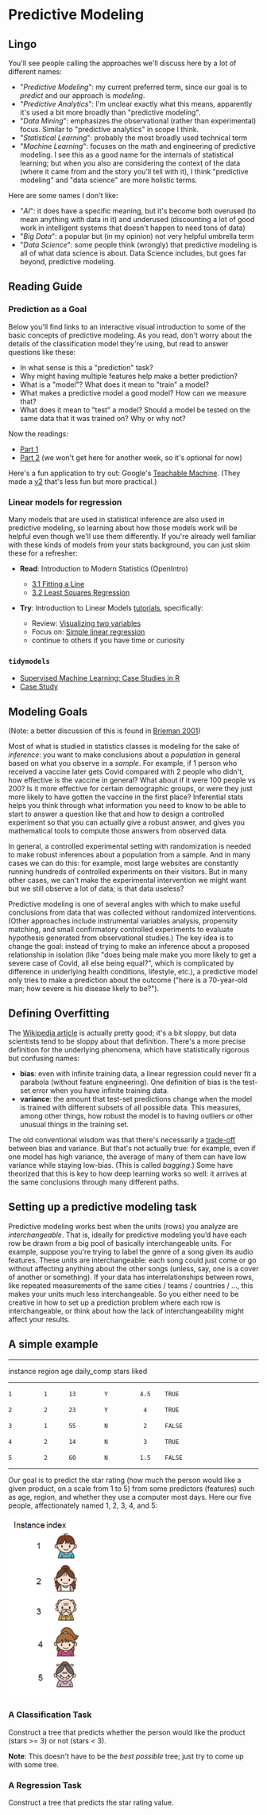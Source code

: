 

# Predictive Modeling


## Lingo

You'll see people calling the approaches we'll discuss here by a lot of different names:

* "*Predictive Modeling*": my current preferred term, since our goal is to *predict* and our approach is *modeling*.
* "*Predictive Analytics*": I'm unclear exactly what this means, apparently it's used a bit more broadly than "predictive modeling".
* "*Data Mining*": emphasizes the observational (rather than experimental) focus. Similar to "predictive analytics" in scope I think.
* "*Statistical Learning*": probably the most broadly used technical term
* "*Machine Learning*": focuses on the math and engineering of predictive modeling. I see this as a good name for the internals of statistical learning; but when you also are considering the context of the data (where it came from and the story you'll tell with it), I think "predictive modeling" and "data science" are more holistic terms.

Here are some names I don't like:

* "*AI*": it does have a specific meaning, but it's become both overused (to mean anything with data in it) and underused (discounting a lot of good work in intelligent systems that doesn't happen to need tons of data)
* "*Big Data*": a popular but (in my opinion) not very helpful umbrella term
* "*Data Science*": some people think (wrongly) that predictive modeling is all of what data science is about.
Data Science includes, but goes far beyond, predictive modeling.


## Reading Guide

### Prediction as a Goal

Below you'll find links to an interactive visual introduction to some of the basic concepts of
predictive modeling. As you read, don't worry about the details of
the classification model they're using, but read to answer questions like these:

* In what sense is this a "prediction" task?
* Why might having multiple features help make a better prediction?
* What is a "model"? What does it mean to "train" a model?
* What makes a predictive model a good model? How can we measure that?
* What does it mean to "test" a model? Should a model be tested on the same data that it was trained on? Why or why not?

Now the readings:

* [Part 1](http://www.r2d3.us/visual-intro-to-machine-learning-part-1/)
* [Part 2](http://www.r2d3.us/visual-intro-to-machine-learning-part-2/) (we won't get here for another week, so it's optional for now)

Here's a fun application to try out: Google's [Teachable Machine](https://teachablemachine.withgoogle.com/v1/).
(They made a [v2](https://teachablemachine.withgoogle.com/) that's less fun but more practical.)

### Linear models for regression

Many models that are used in statistical inference are also used in predictive modeling,
so learning about how those models work will be helpful even though we'll use them differently.
If you're already well familiar with these kinds of models from your stats background,
you can just skim these for a refresher:

* **Read**: Introduction to Modern Statistics (OpenIntro)
  * [3.1 Fitting a Line](https://openintro-ims.netlify.app/intro-linear-models.html#fit-line-res-cor)
  * [3.2 Least Squares Regression](https://openintro-ims.netlify.app/intro-linear-models.html#least-squares-regression)
  
* **Try**: Introduction to Linear Models [tutorials](https://openintrostat.github.io/ims-tutorials/03-introduction-to-linear-models/), specifically:
  * Review: [Visualizing two variables](https://openintro.shinyapps.io/ims-03-introduction-to-linear-models-01/)
  * Focus on: [Simple linear regression](https://openintro.shinyapps.io/ims-03-introduction-to-linear-models-03/)
  * continue to others if you have time or curiosity

### `tidymodels`

* [Supervised Machine Learning: Case Studies in R](https://supervised-ml-course.netlify.app/)
* [Case Study](https://www.tidymodels.org/start/case-study/)

## Modeling Goals

(Note: a better discussion of this is found in [Brieman 2001](https://projecteuclid.org/download/pdf_1/euclid.ss/1009213726))

Most of what is studied in statistics classes is modeling for the sake of *inference*:
you want to make conclusions about a *population* in general based on what you
observe in a *sample*. For example, if 1 person who received a vaccine later gets Covid
compared with 2 people who didn't, how effective is the vaccine in general?
What about if it were 100 people vs 200? Is it more effective for certain demographic
groups, or were they just more likely to have gotten the vaccine in the first place?
Inferential stats helps you think through what information you need to know to be able to start to answer a question
like that and how to design a controlled experiment so that you can actually give
a robust answer, and gives you mathematical tools to compute those answers from
observed data.

In general, a controlled experimental setting with randomization is needed to
make robust inferences about a population from a sample. And in many cases we
can do this: for example, most large websites are constantly running hundreds
of controlled experiments on their visitors. But in many other cases, we can't
make the experimental intervention we might want but we still observe a lot of
data; is that data useless?

Predictive modeling is one of several angles with which to make useful conclusions
from data that was collected without randomized interventions. (Other approaches
include instrumental variables analysis, propensity matching, and small
confirmatory controlled experiments to evaluate hypothesis generated from
observational studies.) The key idea is to change the goal: instead of trying
to make an inference about a proposed relationship in isolation (like "does being male
make you more likely to get a severe case of Covid, all else being equal?", which
is complicated by difference in underlying health conditions, lifestyle, etc.),
a predictive model only tries to make a prediction about the outcome ("here is a 70-year-old man; how
severe is his disease likely to be?").

## Defining Overfitting

The [Wikipedia article](https://en.wikipedia.org/wiki/Overfitting)
is actually pretty good; it\'s a bit sloppy, but data scientists tend to
be sloppy about that definition. There\'s a more precise definition for
the underlying phenomena, which have statistically rigorous but
confusing names:

-   **bias**: even with infinite training data, a linear regression
    could never fit a parabola (without feature engineering). One
    definition of bias is the test-set error when you have infinite
    training data.
-   **variance**: the amount that test-set predictions change when the
    model is trained with different subsets of all possible data. This measures,
    among other things, how robust the model is to having outliers or other 
    unusual things in the training set.

The old conventional wisdom was that there\'s necessarily a
[trade-off](https://en.wikipedia.org/wiki/Bias%E2%80%93variance_tradeoff)
between bias and variance. But that\'s not actually true: for example,
even if one model has high variance, the average of many of them can
have low variance while staying low-bias. (This is called *bagging*.) 
Some have theorized that this
is key to how deep learning works so well: it arrives at the same
conclusions through many different paths.


## Setting up a predictive modeling task

Predictive modeling works best when the units (rows) you analyze are *interchangeable*.
That is, ideally for predictive modeling you’d have each row be drawn from a big pool of basically interchangeable units.
For example, suppose you're trying to label the genre of a song given its audio features.
These units are interchangeable: each song could just come or go without affecting anything about the other songs (unless, say, one is a cover of another or something).
If your data has interrelationships between rows, like repeated measurements of the same cities / teams / countries / ...,
this makes your units much less interchangeable.
So you either need to be creative in how to set up a prediction problem where each row is interchangeable,
or think about how the lack of interchangeability might affect your results.

## A simple example


------------------------------------------------------
 instance   region   age   daily_comp   stars   liked 
---------- -------- ----- ------------ ------- -------
    1         1      13        Y         4.5    TRUE  

    2         2      23        Y          4     TRUE  

    3         1      55        N          2     FALSE 

    4         2      14        N          3     TRUE  

    5         2      60        N         1.5    FALSE 
------------------------------------------------------

Our goal is to predict the star rating (how much the person would like a given product, on a scale
from 1 to 5) from some predictors (features) such as age, region, and whether they use a 
computer most days. Here our five people, affectionately named 1, 2, 3, 4, and 5:

<img src="images/five-people-column.png" width="143" />

### A Classification Task

Construct a tree that predicts whether the person would like the product (stars >= 3) or not (stars < 3).

**Note**: This doesn't have to be the *best possible* tree; just try to come up with some tree.

### A Regression Task

Construct a tree that predicts the star rating value.

